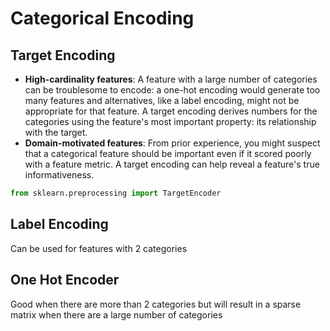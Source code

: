 # Categorical Encoding

## **Target Encoding**

* **High-cardinality features**: A feature with a large number of categories can be troublesome to encode: a one-hot encoding would generate too many features and alternatives, like a label encoding, might not be appropriate for that feature. A target encoding derives numbers for the categories using the feature's most important property: its relationship with the target.
* **Domain-motivated features**: From prior experience, you might suspect that a categorical feature should be important even if it scored poorly with a feature metric. A target encoding can help reveal a feature's true informativeness.

```python
from sklearn.preprocessing import TargetEncoder
```

## Label Encoding

Can be used for features with 2 categories

## One Hot Encoder

Good when there are more than 2 categories but will result in a sparse matrix when there are a large number of categories
